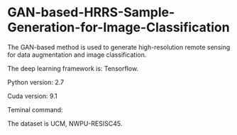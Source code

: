 # GAN-based-HRRS-Sample-Generation-for-Image-Classification
The GAN-based method is used to generate high-resolution remote sensing for data augmentation and image classification.

The deep learning framework is: Tensorflow. 

Python version: 2.7 

Cuda version: 9.1

Teminal command:

The dataset is UCM, NWPU-RESISC45.
